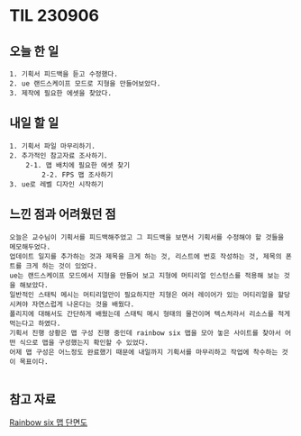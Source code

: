 TIL 230906
======

오늘 한 일
------

	1. 기획서 피드백을 듣고 수정했다.
	2. ue 랜드스케이프 모드로 지형을 만들어보았다.
	3. 제작에 필요한 에셋을 찾았다.
 
내일 할 일
------

	1. 기획서 파일 마무리하기.
 	2. 추가적인 참고자료 조사하기.
		2-1. 맵 배치에 필요한 에셋 찾기
  	        2-2. FPS 맵 조사하기
	3. ue로 레벨 디자인 시작하기

느낀 점과 어려웠던 점
------
```
오늘은 교수님이 기획서를 피드백해주었고 그 피드백을 보면서 기획서를 수정해야 할 것들을 메모해두었다.
업데이트 일지를 추가하는 것과 제목을 크게 하는 것, 리스트에 번호 작성하는 것, 제목의 폰트를 크게 하는 것이 있었다.
ue는 랜드스케이프 모드에서 지형을 만들어 보고 지형에 머티리얼 인스턴스를 적용해 보는 것을 해보았다.
일반적인 스태틱 메시는 머티리얼만이 필요하지만 지형은 여러 레이어가 있는 머티리얼을 할당시켜야 자연스럽게 나온다는 것을 배웠다.
폴리지에 대해서도 간단하게 배웠는데 스태틱 메시 형태의 물건이며 텍스처라서 리소스를 적게 먹는다고 하였다.
기획서 진행 상황은 맵 구성 진행 중인데 rainbow six 맵을 모아 놓은 사이트를 찾아서 어떤 식으로 맵을 구성했는지 확인할 수 있었다.
어제 맵 구성은 어느정도 완료했기 때문에 내일까지 기획서를 마무리하고 작업에 착수하는 것이 목표이다.


```

참고 자료
------

[Rainbow six 맵 단면도 ](http://www.r6maps.com/#club/1/secure)


